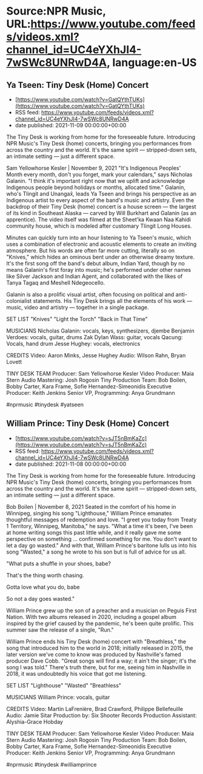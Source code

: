 # Source:NPR Music, URL:https://www.youtube.com/feeds/videos.xml?channel_id=UC4eYXhJI4-7wSWc8UNRwD4A, language:en-US

## Ya Tseen: Tiny Desk (Home) Concert
 - [https://www.youtube.com/watch?v=GatQYthTUKs](https://www.youtube.com/watch?v=GatQYthTUKs)
 - RSS feed: https://www.youtube.com/feeds/videos.xml?channel_id=UC4eYXhJI4-7wSWc8UNRwD4A
 - date published: 2021-11-09 00:00:00+00:00

The Tiny Desk is working from home for the foreseeable future. Introducing NPR Music's Tiny Desk (home) concerts, bringing you performances from across the country and the world. It's the same spirit — stripped-down sets, an intimate setting — just a different space.

Sam Yellowhorse Kesler | November 9, 2021
"It's Indigenous Peoples' Month every month, don't you forget, mark your calendars," says Nicholas Galanin. "I think it's important right now that we uplift and acknowledge Indigenous people beyond holidays or months, allocated time." Galanin, who's Tlingit and Unangax̂, leads Ya Tseen and brings his perspective as an Indigenous artist to every aspect of the band's music and artistry. Even the backdrop of their Tiny Desk (home) concert is a house screen — the largest of its kind in Southeast Alaska — carved by Will Burkhart and Galanin (as an apprentice). The video itself was filmed at the Sheet'ka Kwaan Naa Kahidi community house, which is modeled after customary Tlingit Long Houses.

Minutes can quickly turn into an hour listening to Ya Tseen's music, which uses a combination of electronic and acoustic elements to create an inviting atmosphere. But his words are often far more cutting, literally so on "Knives," which hides an ominous bent under an otherwise dreamy texture. It's the first song off the band's debut album, Indian Yard, though by no means Galanin's first foray into music; he's performed under other names like Silver Jackson and Indian Agent, and collaborated with the likes of Tanya Tagaq and Meshell Ndegeocello.

Galanin is also a prolific visual artist, often focusing on political and anti-colonialist statements. His Tiny Desk brings all the elements of his work — music, video and artistry — together in a single package.

SET LIST
"Knives"
"Light the Torch"
"Back in That Time"

MUSICIANS
Nicholas Galanin: vocals, keys, synthesizers, djembe
Benjamin Verdoes: vocals, guitar, drums
Zak Dylan Wass: guitar, vocals
Qacung: Vocals, hand drum Jesse Hughey: vocals, electronics

CREDITS
Video: Aaron Minks, Jesse Hughey
Audio: Wilson Rahn, Bryan Lovett

TINY DESK TEAM
Producer: Sam Yellowhorse Kesler
Video Producer: Maia Stern
Audio Mastering: Josh Rogosin
Tiny Production Team: Bob Boilen, Bobby Carter, Kara Frame, Sofie Hernandez-Simeonidis
Executive Producer: Keith Jenkins
Senior VP, Programming: Anya Grundmann

#nprmusic #tinydesk #yatseen

## William Prince: Tiny Desk (Home) Concert
 - [https://www.youtube.com/watch?v=sJT5nBmKaZc](https://www.youtube.com/watch?v=sJT5nBmKaZc)
 - RSS feed: https://www.youtube.com/feeds/videos.xml?channel_id=UC4eYXhJI4-7wSWc8UNRwD4A
 - date published: 2021-11-08 00:00:00+00:00

The Tiny Desk is working from home for the foreseeable future. Introducing NPR Music's Tiny Desk (home) concerts, bringing you performances from across the country and the world. It's the same spirit — stripped-down sets, an intimate setting — just a different space.

Bob Boilen | November 8, 2021
Seated in the comfort of his home in Winnipeg, singing his song "Lighthouse," William Prince emanates thoughtful messages of redemption and love. "I greet you today from Treaty 1 Territory, Winnipeg, Manitoba," he says. "What a time it's been, I've been at home writing songs this past little while, and it really gave me some perspective on something ... confirmed something for me. You don't want to let a day go wasted." And with that, William Prince's baritone lulls us into his song "Wasted," a song he wrote to his son but is full of advice for us all.

"What puts a shuffle in your shoes, babe?

That's the thing worth chasing.

Gotta love what you do, babe

So not a day goes wasted."

William Prince grew up the son of a preacher and a musician on Peguis First Nation. With two albums released in 2020, including a gospel album inspired by the grief caused by the pandemic, he's been quite prolific. This summer saw the release of a single, "Run."

William Prince ends his Tiny Desk (home) concert with "Breathless," the song that introduced him to the world in 2018; initially released in 2015, the later version we've come to know was produced by Nashville's famed producer Dave Cobb. "Great songs will find a way; it ain't the singer; it's the song I was told." There's truth there, but for me, seeing him in Nashville in 2018, it was undoubtedly his voice that got me listening.

SET LIST
"Lighthouse"
"Wasted"
"Breathless"

MUSICIANS
William Prince: vocals, guitar

CREDITS
Video: Martin LaFrenière, Brad Crawford, Philippe Bellefeuille
Audio: Jamie Sitar
Production by: Six Shooter Records
Production Assistant: Alyshia-Grace Hobday

TINY DESK TEAM
Producer: Sam Yellowhorse Kesler
Video Producer: Maia Stern
Audio Mastering: Josh Rogosin
Tiny Production Team: Bob Boilen, Bobby Carter, Kara Frame, Sofie Hernandez-Simeonidis
Executive Producer: Keith Jenkins
Senior VP, Programming: Anya Grundmann

#nprmusic #tinydesk #williamprince

